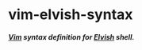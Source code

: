 vim-elvish-syntax
=================

##### [Vim](https://www.vim.org) syntax definition for [Elvish](https://github.com/elves/elvish) shell.

